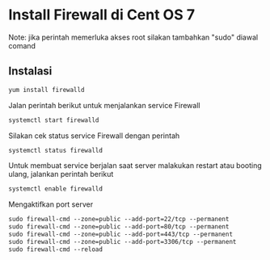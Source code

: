 # Install Firewall di Cent OS 7

Note: jika perintah memerluka akses root silakan tambahkan "sudo" diawal comand

## Instalasi

```html
yum install firewalld
```

Jalan perintah berikut untuk menjalankan service Firewall

```html
systemctl start firewalld
```

Silakan cek status service Firewall dengan perintah

```html
systemctl status firewalld
```

Untuk membuat service berjalan saat server malakukan restart atau booting ulang, jalankan perintah berikut

```html
systemctl enable firewalld
```

Mengaktifkan port server

```html
sudo firewall-cmd --zone=public --add-port=22/tcp --permanent
sudo firewall-cmd --zone=public --add-port=80/tcp --permanent
sudo firewall-cmd --zone=public --add-port=443/tcp --permanent
sudo firewall-cmd --zone=public --add-port=3306/tcp --permanent
sudo firewall-cmd --reload
```
